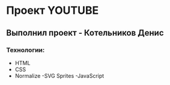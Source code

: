 # Проект YOUTUBE
## Выполнил проект - Котельников Денис
### Технологии:
- HTML
- CSS
- Normalize
-SVG Sprites
-JavaScript
